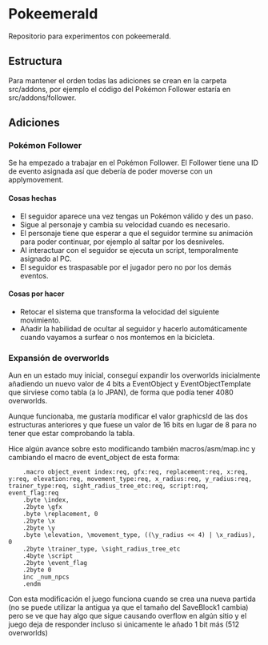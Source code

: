 # Pokeemerald
Repositorio para experimentos con pokeemerald.

## Estructura
Para mantener el orden todas las adiciones se crean en la carpeta src/addons, por ejemplo el código del Pokémon Follower estaría en src/addons/follower.

## Adiciones
### Pokémon Follower
Se ha empezado a trabajar en el Pokémon Follower.
El Follower tiene una ID de evento asignada así que debería de poder moverse con un applymovement.
#### Cosas hechas
* El seguidor aparece una vez tengas un Pokémon válido y des un paso.
* Sigue al personaje y cambia su velocidad cuando es necesario.
* El personaje tiene que esperar a que el seguidor termine su animación para poder continuar, por ejemplo al saltar por los desniveles.
* Al interactuar con el seguidor se ejecuta un script, temporalmente asignado al PC.
* El seguidor es traspasable por el jugador pero no por los demás eventos.
#### Cosas por hacer
* Retocar el sistema que transforma la velocidad del siguiente movimiento.
* Añadir la habilidad de ocultar al seguidor y hacerlo automáticamente cuando vayamos a surfear o nos montemos en la bicicleta.

### Expansión de overworlds
Aun en un estado muy inicial, conseguí expandir los overworlds inicialmente añadiendo un nuevo valor de 4 bits a EventObject y EventObjectTemplate que sirviese como tabla (a lo JPAN), de forma que podía tener 4080 overworlds.

Aunque funcionaba, me gustaría modificar el valor graphicsId de las dos estructuras anteriores y que fuese un valor de 16 bits en lugar de 8 para no tener que estar comprobando la tabla.

Hice algún avance sobre esto modificando también macros/asm/map.inc y cambiando el macro de event_object de esta forma:

```assembly
	.macro object_event index:req, gfx:req, replacement:req, x:req, y:req, elevation:req, movement_type:req, x_radius:req, y_radius:req, trainer_type:req, sight_radius_tree_etc:req, script:req, event_flag:req
	.byte \index,
	.2byte \gfx
	.byte \replacement, 0
	.2byte \x
	.2byte \y
	.byte \elevation, \movement_type, ((\y_radius << 4) | \x_radius), 0
	.2byte \trainer_type, \sight_radius_tree_etc
	.4byte \script
	.2byte \event_flag
	.2byte 0
	inc _num_npcs
	.endm
```

Con esta modificación el juego funciona cuando se crea una nueva partida (no se puede utilizar la antigua ya que el tamaño del SaveBlock1 cambia) pero se ve que hay algo que sigue causando overflow en algún sitio y el juego deja de responder incluso si únicamente le añado 1 bit más (512 overworlds)

